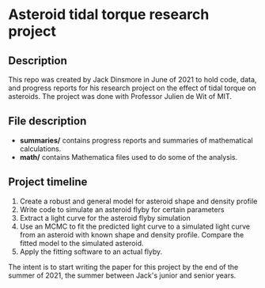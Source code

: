 # Asteroid tidal torque research project

## Description

This repo was created by Jack Dinsmore in June of 2021 to hold code, data, and progress reports for his research project on the effect of tidal torque on asteroids. The project was done with Professor Julien de Wit of MIT.

## File description
- **summaries/** contains progress reports and summaries of mathematical calculations.
- **math/** contains Mathematica files used to do some of the analysis.

## Project timeline
1. Create a robust and general model for asteroid shape and density profile
2. Write code to simulate an asteroid flyby for certain parameters
3. Extract a light curve for the asteroid flyby simulation
4. Use an MCMC to fit the predicted light curve to a simulated light curve from an asteroid with known shape and density profile. Compare the fitted model to the simulated asteroid.
5. Apply the fitting software to an actual flyby.

The intent is to start writing the paper for this project by the end of the summer of 2021, the summer between Jack's junior and senior years.
